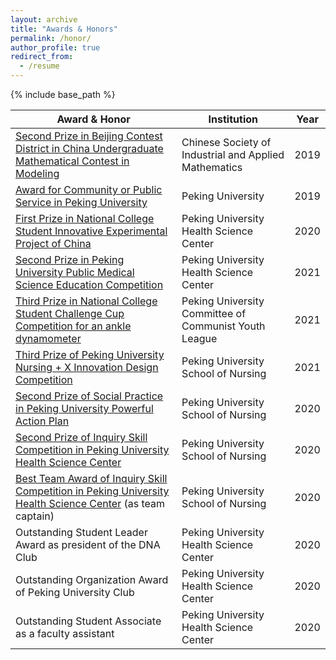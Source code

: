 ```yaml
---
layout: archive
title: "Awards & Honors"
permalink: /honor/
author_profile: true
redirect_from:
  - /resume
---
```


{% include base_path %}


| Award & Honor | Institution | Year |
| -------------- | --- | ---------------- |
| [Second Prize in Beijing Contest District in China Undergraduate Mathematical Contest in Modeling](http://yanweijin.github.io/images/BJ_math_sec.png) | Chinese Society of Industrial and Applied Mathematics | 2019 |
| [Award for Community or Public Service in Peking University](http://yanweijin.github.io/images/community_public.png) | Peking University | 2019 |
| [First Prize in National College Student Innovative Experimental Project of China](http://yanweijin.github.io/images/guide_first.png) | Peking University Health Science Center | 2020 |
| [Second Prize in Peking University Public Medical Science Education Competition](http://yanweijin.github.io/images/publichealthsec.png) | Peking University Health Science Center | 2021 |
| [Third Prize in National College Student Challenge Cup Competition for an ankle dynamometer](http://yanweijin.github.io/images/challenge.png) | Peking University Committee of Communist Youth League | 2021 |
| [Third Prize of Peking University Nursing + X Innovation Design Competition](http://yanweijin.github.io/images/nursingX.png) | Peking University School of Nursing | 2021 |
| [Second Prize of Social Practice in Peking University Powerful Action Plan](http://yanweijin.github.io/images/powersec.png) | Peking University School of Nursing | 2020 |
| [Second Prize of Inquiry Skill Competition in Peking University Health Science Center](http://yanweijin.github.io/images/skillsec.png) | Peking University School of Nursing | 2020 |
| [Best Team Award of Inquiry Skill Competition in Peking University Health Science Center](http://yanweijin.github.io/images/skillgroup.png) (as team captain) | Peking University School of Nursing | 2020 |
| Outstanding Student Leader Award as president of the DNA Club | Peking University Health Science Center | 2020 |
| Outstanding Organization Award of Peking University Club | Peking University Health Science Center | 2020 |
| Outstanding Student Associate as a faculty assistant | Peking University Health Science Center | 2020 |
